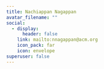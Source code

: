 ```yaml
---
title: Nachiappan Nagappan
avatar_filename: ""
social:
  - display:
      header: false
    link: mailto:nnagappan@acm.org
    icon_pack: far
    icon: envelope
superuser: false
---
```

